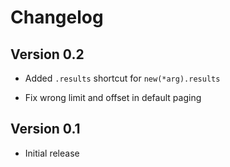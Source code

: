 # Changelog

## Version 0.2

* Added `.results` shortcut for `new(*arg).results`

* Fix wrong limit and offset in default paging

## Version 0.1

* Initial release
